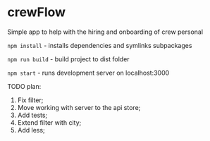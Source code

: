 # crewFlow

Simple app to help with the hiring and onboarding of crew personal

`npm install` - installs dependencies and symlinks subpackages

`npm run build`   - build project to dist folder

`npm start`       - runs development server on localhost:3000

TODO plan:
1. Fix filter;
2. Move working with server to the api store;
3. Add tests;
4. Extend filter with city;
5. Add less;

